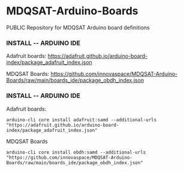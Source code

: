 # MDQSAT-Arduino-Boards

PUBLIC Repository for MDQSAT Arduino board definitions

### INSTALL -- ARDUINO IDE

Adafruit boards:
https://adafruit.github.io/arduino-board-index/package_adafruit_index.json

MDQSAT Boards:
https://github.com/innovaspace/MDQSAT-Arduino-Boards/raw/main/boards_ide/package_obdh_index.json

### INSTALL -- ARDUINO IDE

Adafruit boards:

    arduino-cli core install adafruit:samd --additional-urls "https://adafruit.github.io/arduino-board-index/package_adafruit_index.json"

MDQSAT Boards

    arduino-cli core install obdh:samd --additional-urls "https://github.com/innovaspace/MDQSAT-Arduino-Boards/raw/main/boards_ide/package_obdh_index.json"
